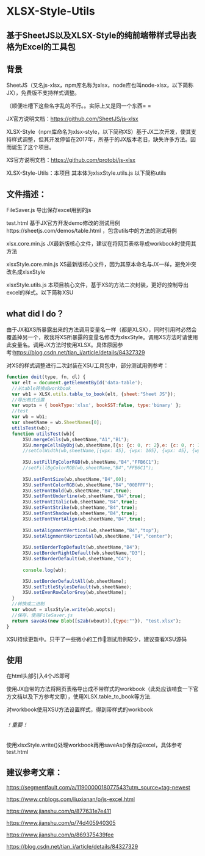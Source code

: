 # XLSX-Style-Utils
## 基于SheetJS以及XLSX-Style的纯前端带样式导出表格为Excel的工具包

## 背景
SheetJS（又名js-xlsx，npm库名称为xlsx，node库也叫node-xlsx，以下简称JX），免费版不支持样式调整。

（顺便吐槽下这些名字乱的不行。。实际上又是同一个东西= =

JX官方说明文档：https://github.com/SheetJS/js-xlsx

XLSX-Style（npm库命名为xlsx-style，以下简称XS）基于JX二次开发，使其支持样式调整，但其开发停留在2017年，所基于的JX版本老旧，缺失许多方法。因而诞生了这个项目。

XS官方说明文档：https://github.com/protobi/js-xlsx

XLSX-Style-Utils：本项目 其本体为xlsxStyle.utils.js 以下简称utils


## 文件描述：

FileSaver.js 导出保存excel用到的js

test.html 基于JX官方开发demo修改的测试用例https://sheetjs.com/demos/table.html ，包含utils中的方法的测试用例

xlsx.core.min.js JX最新版核心文件，建议在将网页表格导成workbook时使用其方法

xlsxStyle.core.min.js XS最新版核心文件，因为其原本命名与JX一样，避免冲突改名成xlsxStyle

xlsxStyle.utils.js 本项目核心文件，基于XS的方法二次封装，更好的控制导出excel的样式。以下简称XSU

## what did I do？

由于JX和XS所暴露出来的方法调用变量名一样（都是XLSX），同时引用时必然会覆盖掉另一个，故我将XS所暴露的变量名修改为xlsxStyle。调用XS方法时请使用此变量名。调用JX方法时使用XLSX。具体原因参考:https://blog.csdn.net/tian_i/article/details/84327329

对XS的样式调整进行二次封装在XSU工具包中，部分测试用例参考：
  ```javascript
  function doit(type, fn, dl) {
	var elt = document.getElementById('data-table');
	//从table转换成workbook
	var wb1 = XLSX.utils.table_to_book(elt, {sheet:"Sheet JS"});
  	//导出格式设置
	var wopts = { bookType:'xlsx', bookSST:false, type:'binary' };
	//test
	var wb = wb1;
	var sheetName = wb.SheetNames[0];
	utilsTest(wb);
	function utilsTest(wb){
		XSU.mergeCells(wb,sheetName,"A1","B1");
		XSU.mergeCellsByObj(wb,sheetName,[{s: {c: 0, r: 2},e: {c: 0, r: 3}}]);
		//setColWidth(wb,sheetName,[{wpx: 45}, {wpx: 165}, {wpx: 45}, {wpx: 45}]);
		
		XSU.setFillFgColorRGB(wb,sheetName,"B4","FFB6C1");
		//setFillBgColorRGB(wb,sheetName,"B4","FFB6C1");
		
		XSU.setFontSize(wb,sheetName,"B4",60);
		XSU.setFontColorRGB(wb,sheetName,"B4","00BFFF");
		XSU.setFontBold(wb,sheetName,"B4",true);
		XSU.setFontUnderline(wb,sheetName,"B4",true);
		XSU.setFontItalic(wb,sheetName,"B4",true);
		XSU.setFontStrike(wb,sheetName,"B4",true);
		XSU.setFontShadow(wb,sheetName,"B4",true);
		XSU.setFontVertAlign(wb,sheetName,"B4",true);
		
		XSU.setAlignmentVertical(wb,sheetName,"B4","top");
		XSU.setAlignmentHorizontal(wb,sheetName,"B4","center");
		
		XSU.setBorderTopDefault(wb,sheetName,"B4");
		XSU.setBorderRightDefault(wb,sheetName,"D3");
		XSU.setBorderDefault(wb,sheetName,"C4");
		
		console.log(wb);

		XSU.setBorderDefaultAll(wb,sheetName);
		XSU.setTitleStylesDefault(wb,sheetName);
		XSU.setEvenRowColorGrey(wb,sheetName);
	}
	//转换成二进制
	var wbout = xlsxStyle.write(wb,wopts);
	//保存，使用FileSaver.js
	return saveAs(new Blob([s2ab(wbout)],{type:""}), "test.xlsx");
}	
  ```
  XSU持续更新中。只干了一些微小的工作🐸测试用例较少，建议查看XSU源码
  
  ## 使用
  
  在html头部引入4个JS即可
  
  使用JX自带的方法将网页表格导出成不带样式的workbook（此处应该啃食一下官方文档以及下方参考文章），使用XLSX.table_to_book等方法.
  
  对workbook使用XSU方法设置样式，得到带样式的workbook
  
  ###### ！重要！
  
  使用xlsxStyle.write()处理workbook再用saveAs()保存成excel，具体参考test.html
  
  
  
  
  
  ## 建议参考文章：
  
  https://segmentfault.com/a/1190000018077543?utm_source=tag-newest
  
  https://www.cnblogs.com/liuxianan/p/js-excel.html
  
  https://www.jianshu.com/p/877631e7e411
  
  https://www.jianshu.com/p/74d405940305
  
  https://www.jianshu.com/p/869375439fee
  
  https://blog.csdn.net/tian_i/article/details/84327329
  

  
